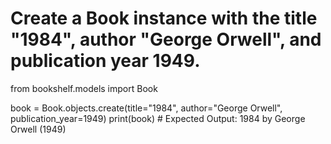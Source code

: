 # Create a Book instance with the title "1984", author "George Orwell", and publication year 1949.
from bookshelf.models import Book

book = Book.objects.create(title="1984", author="George Orwell", publication_year=1949)
print(book)  # Expected Output: 1984 by George Orwell (1949)
